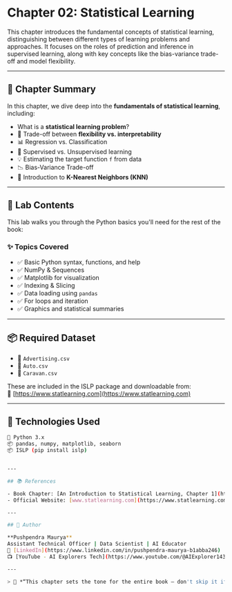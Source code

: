 # Chapter 02: Statistical Learning

This chapter introduces the fundamental concepts of statistical learning, distinguishing between different types of learning problems and approaches. It focuses on the roles of prediction and inference in supervised learning, along with key concepts like the bias-variance trade-off and model flexibility.

---

## 📖 Chapter Summary

In this chapter, we dive deep into the **fundamentals of statistical learning**, including:

- What is a **statistical learning problem**?
- 🔄 Trade-off between **flexibility vs. interpretability**
- 📊 Regression vs. Classification
- 🧠 Supervised vs. Unsupervised learning
- 💡 Estimating the target function `f` from data
- 📉 Bias-Variance Trade-off
- 🔀 Introduction to **K-Nearest Neighbors (KNN)**

---

## 🧪 Lab Contents

This lab walks you through the Python basics you'll need for the rest of the book:

### ✨ Topics Covered

- ✅ Basic Python syntax, functions, and help
- ✅ NumPy & Sequences
- ✅ Matplotlib for visualization
- ✅ Indexing & Slicing
- ✅ Data loading using `pandas`
- ✅ For loops and iteration
- ✅ Graphics and statistical summaries

---

## 📦 Required Dataset

- 📁 `Advertising.csv`  
- 📁 `Auto.csv`  
- 📁 `Caravan.csv`

These are included in the ISLP package and downloadable from:  
🔗 [https://www.statlearning.com](https://www.statlearning.com)

---

## 🔧 Technologies Used

```bash
🐍 Python 3.x
📦 pandas, numpy, matplotlib, seaborn
📦 ISLP (pip install islp)


---

## 📚 References

- Book Chapter: [An Introduction to Statistical Learning, Chapter 1](https://doi.org/10.1007/978-3-031-38747-0_1)
- Official Website: [www.statlearning.com](https://www.statlearning.com)

---

## 🙌 Author

**Pushpendra Maurya**  
Assistant Technical Officer | Data Scientist | AI Educator  
🔗 [LinkedIn](https://www.linkedin.com/in/pushpendra-maurya-b1abba246)  
📺 [YouTube - AI Explorers Tech](https://www.youtube.com/@AIExplorer143)

---

> 🧠 *“This chapter sets the tone for the entire book — don't skip it if you're serious about understanding statistical learning with Python!”*
